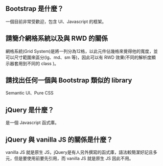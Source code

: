 ## Bootstrap 是什麼？
一個目前非常受歡迎，包含 UI、Javascript 的框架。


## 請簡介網格系統以及與 RWD 的關係
網格系統(Grid System)是將一列分為12格，以此元件佔幾格來覺得他的寬度，並可以尺寸範圍來區分(lg、md、sm 等)，因此可以有 RWD 效果(不同的解析度顯示器套用到不同的 class )。


## 請找出任何一個與 Bootstrap 類似的 library
Semantic UI、Pure CSS


## jQuery 是什麼？
是一個 Javascript 函式庫。


## jQuery 與 vanilla JS 的關係是什麼？
vanilla JS 就是原生 JS，jQuery是有人另外撰寫的函式庫，語法較簡潔好記且多元，但是要使用前要先引用，而 vanilla JS 就是原生 JS 因此不用。
